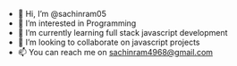 - 👋 Hi, I’m @sachinram05
- 👀 I’m interested in Programming
- 🌱 I’m currently learning full stack javascript development
- 💞️ I’m looking to collaborate on javascript  projects
- 📫  You can reach me on sachinram4968@gmail.com

<!---
sachinram05/sachinram05 is a ✨ special ✨ repository because its `README.md` (this file) appears on your GitHub profile.
You can click the Preview link to take a look at your changes.
--->
